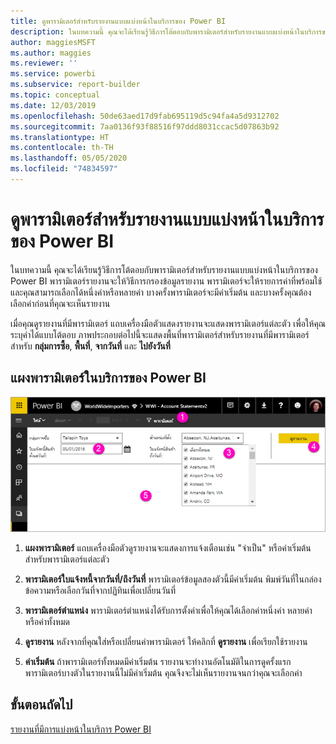 ```yaml
---
title: ดูพารามิเตอร์สำหรับรายงานแบบแบ่งหน้าในบริการของ Power BI
description: ในบทความนี้ คุณจะได้เรียนรู้วิธีการโต้ตอบกับพารามิเตอร์สำหรับรายงานแบบแบ่งหน้าในบริการของ Power BI
author: maggiesMSFT
ms.author: maggies
ms.reviewer: ''
ms.service: powerbi
ms.subservice: report-builder
ms.topic: conceptual
ms.date: 12/03/2019
ms.openlocfilehash: 50de63aed17d9fab695119d5c94fa4a5d9312702
ms.sourcegitcommit: 7aa0136f93f88516f97ddd8031ccac5d07863b92
ms.translationtype: HT
ms.contentlocale: th-TH
ms.lasthandoff: 05/05/2020
ms.locfileid: "74834597"
---
```

# <a name="view-parameters-for-paginated-reports-in-the-power-bi-service"></a>ดูพารามิเตอร์สำหรับรายงานแบบแบ่งหน้าในบริการของ Power BI

ในบทความนี้ คุณจะได้เรียนรู้วิธีการโต้ตอบกับพารามิเตอร์สำหรับรายงานแบบแบ่งหน้าในบริการของ Power BI  พารามิเตอร์รายงานจะให้วิธีการกรองข้อมูลรายงาน พารามิเตอร์จะให้รายการค่าที่พร้อมใช้ และคุณสามารถเลือกได้หนึ่งค่าหรือหลายค่า บางครั้งพารามิเตอร์จะมีค่าเริ่มต้น และบางครั้งคุณต้องเลือกค่าก่อนที่คุณจะเห็นรายงาน  

เมื่อคุณดูรายงานที่มีพารามิเตอร์ แถบเครื่องมือตัวแสดงรายงานจะแสดงพารามิเตอร์แต่ละตัว เพื่อให้คุณระบุค่าได้แบบโต้ตอบ ภาพประกอบต่อไปนี้จะแสดงพื้นที่พารามิเตอร์สำหรับรายงานที่มีพารามิเตอร์สำหรับ **กลุ่มการซื้อ**, **พื้นที่**, **จากวันที่** และ **ไปยังวันที่**  

## <a name="parameters-pane-in-the-power-bi-service"></a>แผงพารามิเตอร์ในบริการของ Power BI

![ดูรายงานแบบแบ่งหน้าที่มีพารามิเตอร์](media/paginated-reports-view-parameters/power-bi-paginated-view-parameters.png)
  
1.  **แผงพารามิเตอร์** แถบเครื่องมือตัวดูรายงานจะแสดงการแจ้งเตือนเช่น "จำเป็น" หรือค่าเริ่มต้นสำหรับพารามิเตอร์แต่ละตัว    
  
2.  **พารามิเตอร์ใบแจ้งหนี้จากวันที่/ถึงวันที่** พารามิเตอร์ข้อมูลสองตัวนี้มีค่าเริ่มต้น พิมพ์วันที่ในกล่องข้อความหรือเลือกวันที่จากปฏิทินเพื่อเปลี่ยนวันที่  
  
3.  **พารามิเตอร์ตำแหน่ง** พารามิเตอร์ตำแหน่งได้รับการตั้งค่าเพื่อให้คุณได้เลือกค่าหนึ่งค่า หลายค่า หรือค่าทั้งหมด 
  
4.  **ดูรายงาน** หลังจากที่คุณใส่หรือเปลี่ยนค่าพารามิเตอร์ ให้คลิกที่ **ดูรายงาน** เพื่อเรียกใช้รายงาน 

5. **ค่าเริ่มต้น** ถ้าพารามิเตอร์ทั้งหมดมีค่าเริ่มต้น รายงานจะทำงานอัตโนมัติในการดูครั้งแรก พารามิเตอร์บางตัวในรายงานนี้ไม่มีค่าเริ่มต้น คุณจึงจะไม่เห็นรายงานจนกว่าคุณจะเลือกค่า  

## <a name="next-steps"></a>ขั้นตอนถัดไป

[รายงานที่มีการแบ่งหน้าในบริการ Power BI](end-user-paginated-report.md)
